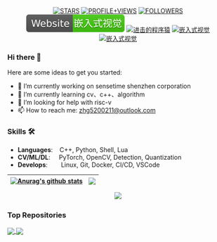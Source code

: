 <p align="center">
  <a href="https://img.shields.io/github/stars/HarleysZhang?style=social"><img src="https://img.shields.io/github/stars/HarleysZhang?style=social" alt="STARS"></a>
  <a href="https://komarev.com/ghpvc/?username=HarleysZhang&label=PROFILE+VIEWS"><img src="https://komarev.com/ghpvc/?username=HarleysZhang&label=PROFILE+VIEWS" alt="PROFILE+VIEWS"></a>
  <a href="https://img.shields.io/github/followers/HarleysZhang?style=social"><img src="https://img.shields.io/github/followers/HarleysZhang?style=social" alt="FOLLOWERS"></a>    
  <a href="http://www.armcvai.com/"><img src="./icons/Website-armcvai-brightgreen.svg", alt="嵌入式视觉"></a>
  <a href="https://www.zhihu.com/people/tang-fen-44-49"><img src="https://img.shields.io/badge/zhihu-知乎-informational" alt="进击的程序猿"></a>
  <a href="https://blog.csdn.net/qq_20986663"><img src="https://img.shields.io/badge/csdn-CSDN-red.svg" alt="嵌入式视觉"></a>
  <a href="https://www.cnblogs.com/armcvai/"><img src="https://img.shields.io/badge/cnblogs-博客园-important.svg" alt="嵌入式视觉"></a>
</p>

### Hi there 👋

Here are some ideas to get you started:
- 🔭 I’m currently working on sensetime shenzhen corporation
- 🌱 I’m currently learning cv、c++、algorithm
- 🤔 I’m looking for help with risc-v
- 📫 How to reach me: zhg5200211@outlook.com

### Skills 🛠️
- **Languages**: &nbsp;&nbsp;                C++, Python, Shell, Lua
- **CV/ML/DL**: &nbsp;&nbsp;&nbsp;           PyTorch, OpenCV, Detection, Quantization
- **Develops**:  &nbsp;&nbsp;&nbsp;&nbsp;    Linux, Git, Docker, CI/CD, VSCode


| <a href="https://github.com/HarleysZhang/github-readme-stats"><img align="center" src="https://github-readme-stats.vercel.app/api?username=HarleysZhang&show_icons=true&include_all_commits=true&theme=buefy&hide_border=true" alt="Anurag's github stats" /></a> | <a href="https://github.com/HarleysZhang/github-readme-stats"><img align="center" src="https://github-readme-stats.vercel.app/api/top-langs/?username=HarleysZhang&layout=compact&theme=buefy&hide_border=true" /></a> |
| ------------- | ------------- |

<!-- GitHub Activity Graph -->
<div align="center"><img height="290px" src="https://activity-graph.herokuapp.com/graph?username=HarleysZhang&theme=buefy" /></div>

### Top Repositories

<a href="https://github.com/HarleysZhang/2021_algorithm_intern_information">
  <img align="center" src="https://github-readme-stats.vercel.app/api/pin/?username=HarleysZhang&repo=github-readme-stats&theme=buefy" />
</a>
<a href="https://github.com/HarleysZhang/detect_steel_number">
  <img align="center" src="https://github-readme-stats.vercel.app/api/pin/?username=HarleysZhang&repo=HarleysZhang.github.io&theme=buefy" />
</a>
